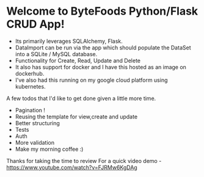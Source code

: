 # Welcome to ByteFoods Python/Flask CRUD App!

- Its primarily leverages SQLAlchemy, Flask.
- DataImport can be run via the app which should populate the DataSet into a SQLite / MySQL database.
- Functionality for Create, Read, Update and Delete 
- It also has support for docker and I have this hosted as an image on dockerhub.
- I've also had this running on my google cloud platform using kubernetes.


A few todos that I'd like to get done given a little more time.
- Pagination !
- Reusing the template for view,create and update
- Better structuring 
- Tests
- Auth 
- More validation
- Make my morning coffee :)

Thanks for taking the time to review
For a quick video demo - https://www.youtube.com/watch?v=FJRMw6KgDAg
